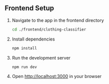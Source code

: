 ## Frontend Setup

1. Navigate to the app in the frontend directory
    ```bash
    cd ./frontend/clothing-classifier
    ```

2. Install dependencies
    ```bash
    npm install
    ```

3. Run the development server
    ```bash
    npm run dev
    ```

4. Open [http://localhost:3000](http://localhost:3000) in your browser
